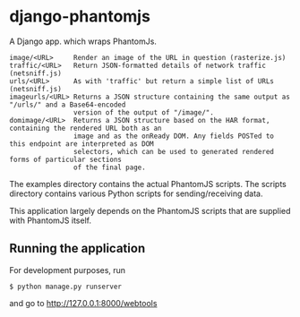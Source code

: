 django-phantomjs
================

A Django app. which wraps PhantomJs.

    image/<URL>     Render an image of the URL in question (rasterize.js)
    traffic/<URL>   Return JSON-formatted details of network traffic (netsniff.js)
    urls/<URL>      As with 'traffic' but return a simple list of URLs (netsniff.js)
    imageurls/<URL> Returns a JSON structure containing the same output as "/urls/" and a Base64-encoded 
                    version of the output of "/image/".
    domimage/<URL>  Returns a JSON structure based on the HAR format, containing the rendered URL both as an 
                    image and as the onReady DOM. Any fields POSTed to this endpoint are interpreted as DOM 
                    selectors, which can be used to generated rendered forms of particular sections 
                    of the final page.

The examples directory contains the actual PhantomJS scripts. The scripts directory contains various Python scripts for sending/receiving data.

This application largely depends on the PhantomJS scripts that are supplied with PhantomJS itself.

Running the application
-----------------------

For development purposes, run

    $ python manage.py runserver

and go to http://127.0.0.1:8000/webtools



